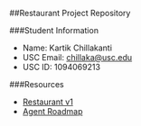##Restaurant Project Repository

###Student Information
  + Name: Kartik Chillakanti
  + USC Email: chillaka@usc.edu
  + USC ID: 1094069213

###Resources
  + [Restaurant v1](http://www-scf.usc.edu/~csci201/readings/restaurant-v1.html)
  + [Agent Roadmap](http://www-scf.usc.edu/~csci201/readings/agent-roadmap.html)
